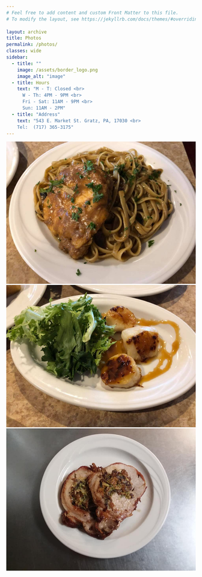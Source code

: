 ```yaml
---
# Feel free to add content and custom Front Matter to this file.
# To modify the layout, see https://jekyllrb.com/docs/themes/#overriding-theme-defaults

layout: archive
title: Photos
permalink: /photos/
classes: wide
sidebar:
  - title: ""
    image: /assets/border_logo.png
    image_alt: "image"
  - title: Hours
    text: "M - T: Closed <br>
      W - Th: 4PM - 9PM <br>
      Fri - Sat: 11AM - 9PM <br>
      Sun: 11AM - 2PM"
  - title: "Address"
    text: "543 E. Market St. Gratz, PA, 17030 <br>
    Tel:  (717) 365-3175"
---
```

<link rel="stylesheet" type="text/css" href="/assets/js/slick/slick.css"/>
<link rel="stylesheet" type="text/css" href="/assets/js/slick/slick-theme.css"/>

<div class="gallery">
  <div><img src="/assets/photos/chicken-marsala.jpg" /></div>
  <div><img src="/assets/photos/peanut-salted-carmel-scallops.jpg" /></div>
  <div><img src="/assets/photos/pork-roulade.jpg" /></div>
</div>
